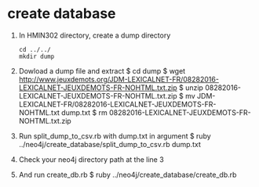 # create database

1. In HMIN302 directory, create a dump directory
   ```shell
   cd ../../
   mkdir dump
   ```

2. Dowload a dump file and extract
   $ cd dump
   $ wget http://www.jeuxdemots.org/JDM-LEXICALNET-FR/08282016-LEXICALNET-JEUXDEMOTS-FR-NOHTML.txt.zip
   $ unzip 08282016-LEXICALNET-JEUXDEMOTS-FR-NOHTML.txt.zip
   $ mv JDM-LEXICALNET-FR/08282016-LEXICALNET-JEUXDEMOTS-FR-NOHTML.txt dump.txt
   $ rm 08282016-LEXICALNET-JEUXDEMOTS-FR-NOHTML.txt.zip

3. Run split_dump_to_csv.rb with dump.txt in argument
   $ ruby ../neo4j/create_database/split_dump_to_csv.rb dump.txt

4. Check your neo4j directory path at the line 3

5. And run create_db.rb
   $ ruby ../neo4j/create_database/create_db.rb